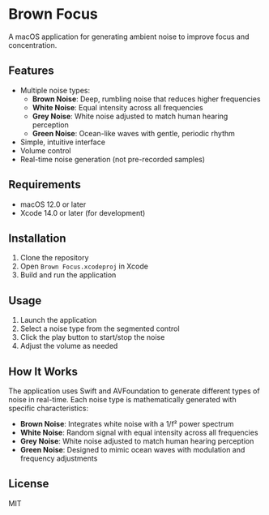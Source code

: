 # Brown Focus

A macOS application for generating ambient noise to improve focus and concentration.

## Features

- Multiple noise types:
  - **Brown Noise**: Deep, rumbling noise that reduces higher frequencies
  - **White Noise**: Equal intensity across all frequencies
  - **Grey Noise**: White noise adjusted to match human hearing perception
  - **Green Noise**: Ocean-like waves with gentle, periodic rhythm
- Simple, intuitive interface
- Volume control
- Real-time noise generation (not pre-recorded samples)

## Requirements

- macOS 12.0 or later
- Xcode 14.0 or later (for development)

## Installation

1. Clone the repository
2. Open `Brown Focus.xcodeproj` in Xcode
3. Build and run the application

## Usage

1. Launch the application
2. Select a noise type from the segmented control
3. Click the play button to start/stop the noise
4. Adjust the volume as needed

## How It Works

The application uses Swift and AVFoundation to generate different types of noise in real-time. Each noise type is mathematically generated with specific characteristics:

- **Brown Noise**: Integrates white noise with a 1/f² power spectrum
- **White Noise**: Random signal with equal intensity across all frequencies
- **Grey Noise**: White noise adjusted to match human hearing perception
- **Green Noise**: Designed to mimic ocean waves with modulation and frequency adjustments

## License

MIT